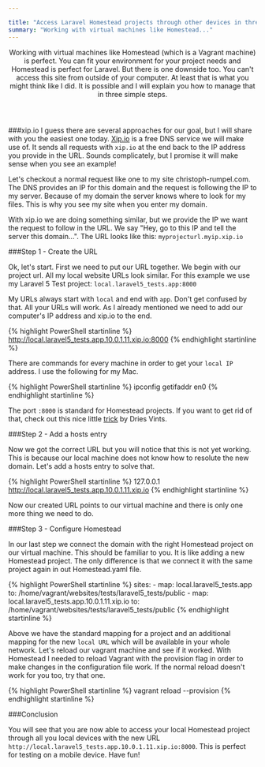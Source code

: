 ```yaml
---

title: "Access Laravel Homestead projects through other devices in three little steps"
summary: "Working with virtual machines like Homestead..."
---
```


<header>Working with virtual machines like Homestead (which is a Vagrant machine) is perfect. You can fit your environment for your project needs and Homestead is perfect for Laravel. But there is one downside too.
You can't access this site from outside of your computer.
At least that is what you might think like I did. It is possible and I will explain you how to manage that in three simple steps.</header>

###xip.io
I guess there are several approaches for our goal, but I will share with you the easiest one today.
[Xip.io](http://xip.io/) is a free DNS service we will make use of.
It sends all requests with `xip.io` at the end back to the IP address you provide in the URL.
Sounds complicately, but I promise it will make sense when you see an example!

Let's checkout a normal request like one to my site christoph-rumpel.com.
The DNS provides an IP for this domain and the request is following the IP to my server. Because of my domain the server knows where to look for my files.
This is why you see my site when you enter my domain.

With xip.io we are doing something similar, but we provide the IP we want the request to follow in the URL.
We say "Hey, go to this IP and tell the server this domain...". The URL looks like this: `myprojecturl.myip.xip.io`

###Step 1 - Create the URL

Ok, let's start. First we need to put our URL together. We begin with our project url. All my local website URLs look similar. For this example we use my Laravel 5 Test project: `local.laravel5_tests.app:8000`

My URLs always start with `local` and end with `app`. Don't get confused by that. All your URLs will work. As I already mentioned we need to add our computer's IP address and xip.io to the end.

{% highlight PowerShell startinline %}
http://local.laravel5_tests.app.10.0.1.11.xip.io:8000
{% endhighlight startinline %}

There are commands for every machine in order to get your `local IP` address. I use the following for my Mac.

{% highlight PowerShell startinline %}
ipconfig getifaddr en0
{% endhighlight startinline %}

The port `:8000` is standard for Homestead projects. If you want to get rid of that, check out this nice little [trick](http://driesvints.com/blog/removing-homestead-port-numbers) by Dries Vints.

###Step 2 - Add a hosts entry

Now we got the correct URL but you will notice that this is not yet working.
This is because our local machine does not know how to resolute the new domain.
Let's add a hosts entry to solve that.

{% highlight PowerShell startinline %}
127.0.0.1 http://local.laravel5_tests.app.10.0.1.11.xip.io
{% endhighlight startinline %}

Now our created URL points to our virtual machine and there is only one more thing we need to do.

###Step 3 - Configure Homestead

In our last step we connect the domain with the right Homestead project on our virtual machine. This should be familiar to you.
It is like adding a new Homestead project. The only difference is that we connect it with the same project again in out Homestead.yaml file.

{% highlight PowerShell startinline %}
sites:
    - map: local.laravel5_tests.app
      to: /home/vagrant/websites/tests/laravel5_tests/public
    - map: local.laravel5_tests.app.10.0.1.11.xip.io
      to: /home/vagrant/websites/tests/laravel5_tests/public
{% endhighlight startinline %}
      
Above we have the standard mapping for a project and an additional mapping for the new `local URL` which will be available in your whole network. Let's reload our vagrant machine and see if it worked. With Homestead I needed to reload Vagrant with the provision flag in order to make changes in the configuration file work.
If the normal reload doesn't work for you too, try that one.

{% highlight PowerShell startinline %}
vagrant reload --provision
{% endhighlight startinline %}

###Conclusion

You will see that you are now able to access your local Homestead project through all you local devices with the new URL `http://local.laravel5_tests.app.10.0.1.11.xip.io:8000`. This is perfect for testing on a mobile device. Have fun!

